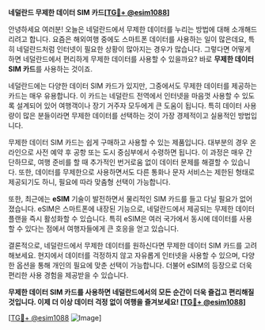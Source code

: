 **네덜란드 무제한 데이터 SIM 카드[[TG💪+ @esim1088](https://t.me/s/esim1088)]**

안녕하세요 여러분! 오늘은 네덜란드에서 무제한 데이터를 누리는 방법에 대해 소개해드리려고 합니다. 요즘은 해외여행 중에도 스마트폰 데이터를 사용하는 일이 많은데요, 특히 네덜란드처럼 인터넷이 필요한 상황이 많아지는 경우가 많습니다. 그렇다면 어떻게 하면 네덜란드에서 편리하게 무제한 데이터를 사용할 수 있을까요? 바로 **무제한 데이터 SIM 카드**를 사용하는 것이죠.

네덜란드에는 다양한 데이터 SIM 카드가 있지만, 그중에서도 무제한 데이터를 제공하는 카드는 매우 유용합니다. 이 카드는 네덜란드 전역에서 인터넷을 마음껏 사용할 수 있도록 설계되어 있어 여행객이나 장기 거주자 모두에게 큰 도움이 됩니다. 특히 데이터 사용량이 많은 분들이라면 무제한 데이터를 선택하는 것이 가장 경제적이고 실용적인 방법입니다.

무제한 데이터 SIM 카드는 쉽게 구매하고 사용할 수 있는 제품입니다. 대부분의 경우 온라인으로 사전 예약 후 공항 또는 도시 중심부에서 수령하면 됩니다. 이 과정은 매우 간단하므로, 여행 준비를 할 때 추가적인 번거로움 없이 데이터 문제를 해결할 수 있습니다. 또한, 데이터를 무제한으로 사용하면서도 다른 통화나 문자 서비스는 제한된 형태로 제공되기도 하니, 필요에 따라 맞춤형 선택이 가능합니다.

또한, 최근에는 **eSIM** 기술이 발전하면서 물리적인 SIM 카드를 들고 다닐 필요가 없어졌습니다. eSIM은 스마트폰에 내장된 기능으로, 네덜란드에서 제공되는 무제한 데이터 플랜을 즉시 활성화할 수 있습니다. 특히 eSIM은 여러 국가에서 동시에 데이터를 사용할 수 있다는 점에서 여행자들에게 큰 호응을 얻고 있습니다.

결론적으로, 네덜란드에서 무제한 데이터를 원하신다면 무제한 데이터 SIM 카드를 고려해보세요. 현지에서 데이터를 걱정하지 않고 자유롭게 인터넷을 사용할 수 있으며, 다양한 옵션을 통해 개인의 필요에 맞춘 선택이 가능합니다. 더불어 eSIM의 등장으로 더욱 편리한 사용 경험을 제공받을 수 있습니다.

**무제한 데이터 SIM 카드를 사용하면 네덜란드에서의 모든 순간이 더욱 즐겁고 편리해질 것입니다. 이제 더 이상 데이터 걱정 없이 여행을 즐겨보세요! [[TG💪+ @esim1088](https://t.me/s/esim1088)]**

[[TG💪+ @esim1088](https://t.me/s/esim1088) ![Image](https://i.postimg.cc/Y0z9fWf4/image.png)]